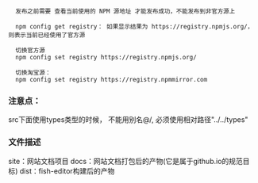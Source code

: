 <!--
 * @Date: 2024-01-02 09:35:20
 * @Description: Modify here please
-->

```shell
  发布之前需要 查看当前使用的 NPM 源地址 才能发布成功，不能发布到非官方源上

  npm config get registry： 如果显示结果为 https://registry.npmjs.org/，则表示当前已经使用了官方源

  切换官方源
  npm config set registry https://registry.npmjs.org/

  切换淘宝源：
  npm config set registry https://registry.npmmirror.com
```

### 注意点：

src下面使用types类型的时候， 不能用别名@/, 必须使用相对路径"../../types"

### 文件描述

site：网站文档项目
docs：网站文档打包后的产物(它是属于github.io的规范目标)
dist：fish-editor构建后的产物
